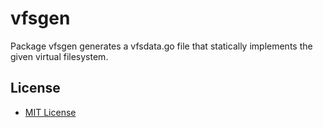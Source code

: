 vfsgen
======

Package vfsgen generates a vfsdata.go file that statically implements the given virtual filesystem.

License
-------

- [MIT License](http://opensource.org/licenses/mit-license.php)
